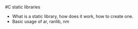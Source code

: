 #C static libraries

- What is a static library, how does it work, how to create one.
- Basic usage of ar, ranlib, nm
